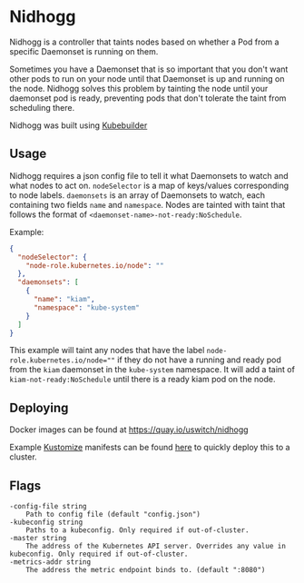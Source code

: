 # Nidhogg

Nidhogg is a controller that taints nodes based on whether a Pod from a specific Daemonset is running on them.

Sometimes you have a Daemonset that is so important that you don't want other pods to run on your node until that Daemonset is up and running on the node. Nidhogg solves this problem by tainting the node until your daemonset pod is ready, preventing pods that don't tolerate the taint from scheduling there.

Nidhogg was built using [Kubebuilder](https://github.com/kubernetes-sigs/kubebuilder)

## Usage

Nidhogg requires a json config file to tell it what Daemonsets to watch and what nodes to act on.
`nodeSelector` is a map of keys/values corresponding to node labels. `daemonsets` is an array of Daemonsets to watch, each containing two fields `name` and `namespace`. Nodes are tainted with taint that follows the format of `<daemonset-name>-not-ready:NoSchedule`.

Example:

```json
{
  "nodeSelector": {
    "node-role.kubernetes.io/node": ""
  },
  "daemonsets": [
    {
      "name": "kiam",
      "namespace": "kube-system"
    }
  ]
}
```
This example will taint any nodes that have the label `node-role.kubernetes.io/node=""` if they do not have a running and ready pod from the `kiam` daemonset in the `kube-system` namespace.
It will add a taint of `kiam-not-ready:NoSchedule` until there is a ready kiam pod on the node.

## Deploying
Docker images can be found at https://quay.io/uswitch/nidhogg

Example [Kustomize](https://github.com/kubernetes-sigs/kustomize) manifests can be found  [here](/config) to quickly deploy this to a cluster.

## Flags
```
-config-file string
    Path to config file (default "config.json")
-kubeconfig string
    Paths to a kubeconfig. Only required if out-of-cluster.
-master string
    The address of the Kubernetes API server. Overrides any value in kubeconfig. Only required if out-of-cluster.
-metrics-addr string
    The address the metric endpoint binds to. (default ":8080")
```
